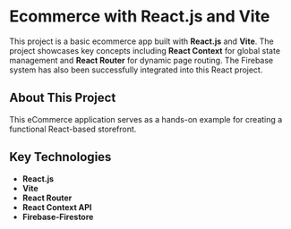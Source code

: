 # Ecommerce with React.js and Vite

This project is a basic ecommerce app built with **React.js** and **Vite**. The project showcases key concepts including **React Context** for global state management and **React Router** for dynamic page routing.
The Firebase system has also been successfully integrated into this React project.

## About This Project

This eCommerce application serves as a hands-on example for creating a functional React-based storefront.

## Key Technologies

- **React.js**
- **Vite**
- **React Router**
- **React Context API**
- **Firebase-Firestore**
